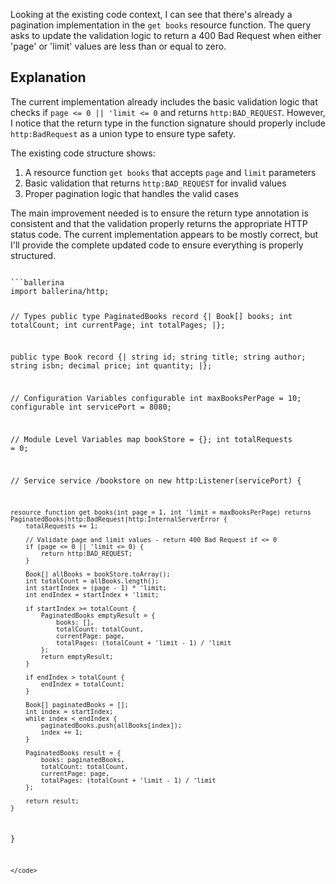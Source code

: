 Looking at the existing code context, I can see that there's already a pagination implementation in the `get books` resource function. The query asks to update the validation logic to return a 400 Bad Request when either 'page' or 'limit' values are less than or equal to zero.

## Explanation

The current implementation already includes the basic validation logic that checks if `page <= 0 || 'limit <= 0` and returns `http:BAD_REQUEST`. However, I notice that the return type in the function signature should properly include `http:BadRequest` as a union type to ensure type safety.

The existing code structure shows:
1. A resource function `get books` that accepts `page` and `limit` parameters
2. Basic validation that returns `http:BAD_REQUEST` for invalid values  
3. Proper pagination logic that handles the valid cases

The main improvement needed is to ensure the return type annotation is consistent and that the validation properly returns the appropriate HTTP status code. The current implementation appears to be mostly correct, but I'll provide the complete updated code to ensure everything is properly structured.

<code filename="main.bal">
```ballerina
import ballerina/http;

// Types
public type PaginatedBooks record {|
    Book[] books;
    int totalCount;
    int currentPage;
    int totalPages;
|};

public type Book record {|
    string id;
    string title;
    string author;
    string isbn;
    decimal price;
    int quantity;
|};

// Configuration Variables
configurable int maxBooksPerPage = 10;
configurable int servicePort = 8080;

// Module Level Variables
map<Book> bookStore = {};
int totalRequests = 0;

// Service
service /bookstore on new http:Listener(servicePort) {
    
    resource function get books(int page = 1, int 'limit = maxBooksPerPage) returns PaginatedBooks|http:BadRequest|http:InternalServerError {
        totalRequests += 1;

        // Validate page and limit values - return 400 Bad Request if <= 0
        if (page <= 0 || 'limit <= 0) {
            return http:BAD_REQUEST;
        }

        Book[] allBooks = bookStore.toArray();
        int totalCount = allBooks.length();
        int startIndex = (page - 1) * 'limit;
        int endIndex = startIndex + 'limit;

        if startIndex >= totalCount {
            PaginatedBooks emptyResult = {
                books: [],
                totalCount: totalCount,
                currentPage: page,
                totalPages: (totalCount + 'limit - 1) / 'limit
            };
            return emptyResult;
        }

        if endIndex > totalCount {
            endIndex = totalCount;
        }

        Book[] paginatedBooks = [];
        int index = startIndex;
        while index < endIndex {
            paginatedBooks.push(allBooks[index]);
            index += 1;
        }

        PaginatedBooks result = {
            books: paginatedBooks,
            totalCount: totalCount,
            currentPage: page,
            totalPages: (totalCount + 'limit - 1) / 'limit
        };

        return result;
    }
}
```
</code>